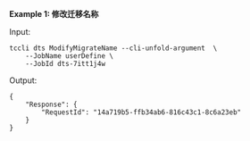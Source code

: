 **Example 1: 修改迁移名称**



Input: 

```
tccli dts ModifyMigrateName --cli-unfold-argument  \
    --JobName userDefine \
    --JobId dts-7itt1j4w
```

Output: 
```
{
    "Response": {
        "RequestId": "14a719b5-ffb34ab6-816c43c1-8c6a23eb"
    }
}
```

